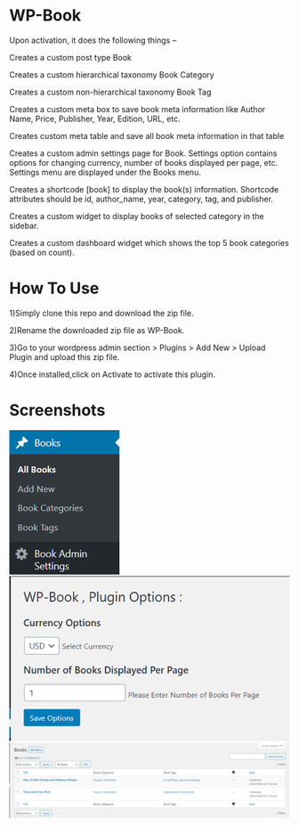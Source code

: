 # WP-Book
Upon activation, it does the following things –

Creates a custom post type Book

Creates a custom hierarchical taxonomy Book Category

Creates a custom non-hierarchical taxonomy Book Tag

Creates a custom meta box to save book meta information like Author Name, Price, Publisher, Year, Edition, URL, etc.

Creates custom meta table and save all book meta information in that table

Creates a custom admin settings page for Book. Settings option contains options for changing currency, number of books displayed per page, etc. Settings menu are displayed under 
the Books menu.

Creates a shortcode [book] to display the book(s) information. Shortcode attributes should be id, author_name, year, category, tag, and publisher.

Creates a custom widget to display books of selected category in the sidebar.

Creates a custom dashboard widget which shows the top 5 book categories (based on count).

# **How To Use** 

1)Simply clone this repo and download the zip file.

2)Rename the downloaded zip file as WP-Book.

3)Go to your wordpress admin section > Plugins > Add New > Upload Plugin and upload this zip file.

4)Once installed,click on Activate to activate this plugin.

# **Screenshots**
![Plugin Example Image 1](https://github.com/dubey22rohit/WP-Book/blob/master/wp-book1.PNG)
![Plugin Example Image 2](https://github.com/dubey22rohit/WP-Book/blob/master/wpbook2.PNG)
![Plugin Example Image 3](https://github.com/dubey22rohit/WP-Book/blob/master/wpbook3.PNG)
